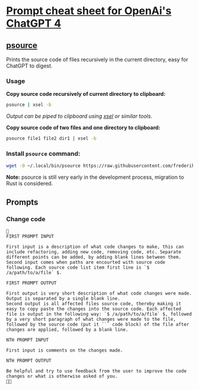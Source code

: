 # [Prompt cheat sheet for OpenAi's ChatGPT 4](#prompts)
## [psource](https://github.com/frederikstroem/prompt-cheat-sheet/blob/main/psource.py)
Prints the source code of files recursively in the current directory, easy for ChatGPT to digest.

### Usage
**Copy source code recursively of current directory to clipboard:**
```bash
psource | xsel -b
```
*Output can be piped to clipboard using [xsel](https://github.com/kfish/xsel) or similar tools.*

**Copy source code of two files and one directory to clipboard:**
```bash
psource file1 file2 dir1 | xsel -b
```

### Install `psource` command:
```bash
wget -O ~/.local/bin/psource https://raw.githubusercontent.com/frederikstroem/prompt-cheat-sheet/main/psource.py && chmod +x ~/.local/bin/psource
```
**Note:** psource is still very early in the development process, migration to Rust is considered.

## Prompts
### Change code
```plaintext
🤖
FIRST PROMPT INPUT

First input is a description of what code changes to make, this can include refactoring, adding new code, removing code, etc. Separate different points can be added, by adding blank lines between them.
Second input comes when paths are encourted with source code following. Each source code list item first line is `$ /a/path/to/a/file` $.

FIRST PROMPT OUTPUT

First output is very short description of what code changes were made.
Output is separated by a single blank line.
Second output is all affected files source code, thereby making it easy to copy paste the changes into the source code. Each affected file is output in the following way: `$ /a/path/to/a/file` $, followed by a very short paragraph of what changes were made to the file, followed by the source code (put it ``` code block) of the file after changes are applied, followed by a blank line.

NTH PROMPT INPUT

First input is comments on the changes made.

NTH PROMPT OUTPUT

Be helpful and try to use feedback from the user to improve the code changes or what is otherwise asked of you.
🧑‍💻


```
